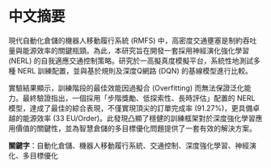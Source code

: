 # 中文摘要

現代自動化倉儲的機器人移動履行系統 (RMFS) 中，高密度交通壅塞是制約吞吐量與能源效率的關鍵瓶頸。為此，本研究旨在開發一套採用神經演化強化學習 (NERL) 的自我適應交通控制策略。研究於一高擬真度模擬平台，系統性地測試多種 NERL 訓練配置，並與基於規則及深度Q網路 (DQN) 的基線模型進行比較。

實驗結果顯示，訓練階段的最佳效能因過擬合 (Overfitting) 而無法保證泛化能力。最終驗證指出，一個採用「步階獎勵、低探索性、長時評估」配置的 NERL 模型，達成了最佳的綜合表現，不僅實現頂尖的訂單完成率 (91.27%)，更具備卓越的能源效率 (33 EU/Order)。此發現凸顯了穩健的訓練框架對於深度強化學習應用價值的關鍵性，並為智慧倉儲的多目標優化問題提供了一套有效的解決方案。

**關鍵字**：自動化倉儲、機器人移動履行系統、交通控制、深度強化學習、神經演化、多目標優化 